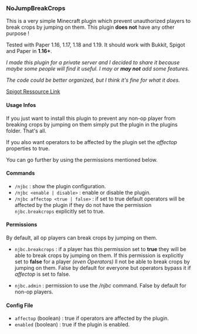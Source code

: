 ### NoJumpBreakCrops

This is a very simple Minecraft plugin which prevent unauthorized players
to break crops by jumping on them. This plugin **does not** have any other purpose !

Tested with Paper 1.16, 1.17, 1.18 and 1.19.
It should work with Bukkit, Spigot and Paper in **1.16+**.

*I made this plugin for a private server and I decided to share
it because maybe some people will find it useful.
I may or **may not** add some features.*

*The code could be better organized, but I think it's fine for what it does.*

[Spigot Ressource Link](https://www.spigotmc.org/resources/nojumpbreakcrops.93706/)

#### Usage Infos
If you just want to install this plugin to prevent any non-op player from breaking crops
by jumping on them simply put the plugin in the plugins folder. That's all.

If you also want operators to be affected by the plugin set the *affectop* properties to true.

You can go further by using the permissions mentioned below.

#### Commands

- `/njbc` : show the plugin configuration.
- `/njbc <enable | disable>` : enable or disable the plugin.
- `/njbc affectop <true | false>` : if set to true default operators
  will be affected by the plugin if they do not have the permission
  `njbc.breakcrops` explicitly set to true.


#### Permissions

By default, all op players can break crops by jumping on them.

- `njbc.breakcrops` : if a player has this permission
  set to **true** they will be able to break crops by jumping on them.
  If this permission is explicitly set to **false** for a player *(even Operators)*
  ll not be able to break crops by jumping on them. False by default for everyone
  but operators bypass it if *affectop* is set to false.

- `njbc.admin` : permission to use the */njbc* command. False by default
  for non-op players.

#### Config File

- `affectop` (boolean) : true if operators are affected by the plugin.
- `enabled` (boolean) : true if the plugin is enabled.

